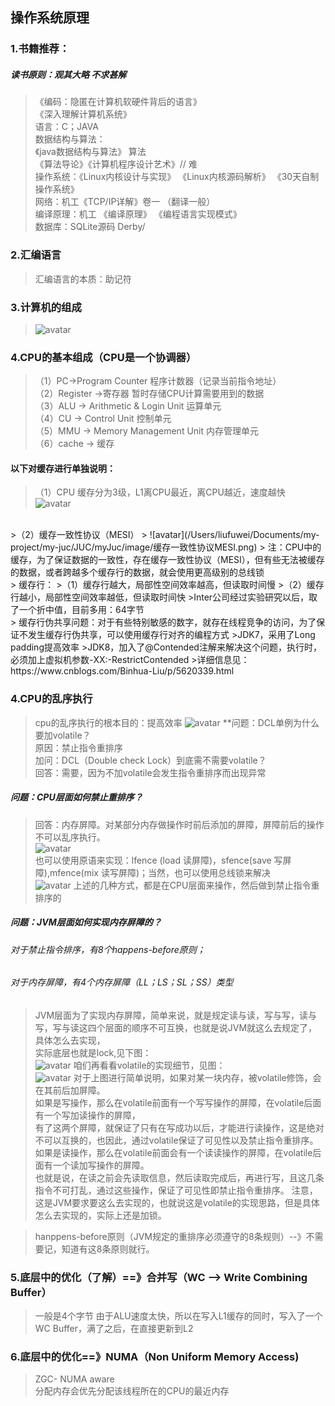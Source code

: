 ## 操作系统原理
### 1.书籍推荐：
##### 读书原则：观其大略 不求甚解
>《编码：隐匿在计算机软硬件背后的语言》  
>《深入理解计算机系统》  
>语言：C；JAVA  
>数据结构与算法：  
>《java数据结构与算法》 算法  
>《算法导论》《计算机程序设计艺术》// 难    
>操作系统：《Linux内核设计与实现》 《Linux内核源码解析》 《30天自制操作系统》  
>网络：机工《TCP/IP详解》卷一 （翻译一般）  
>编译原理：机工 《编译原理》 《编程语言实现模式》  
>数据库：SQLite源码 Derby/  
>
### 2.汇编语言
> 汇编语言的本质：助记符
 

### 3.计算机的组成
> ![avatar](/Users/liufuwei/Documents/my-project/my-juc/JUC/myJuc/image/计算机的组成.png)  

### 4.CPU的基本组成（CPU是一个协调器）
>（1）PC->Program Counter 程序计数器（记录当前指令地址）  
>（2）Register ->寄存器 暂时存储CPU计算需要用到的数据  
>（3）ALU -> Arithmetic & Login Unit 运算单元  
>（4）CU -> Control Unit 控制单元  
>（5）MMU -> Memory Management Unit 内存管理单元  
>（6）cache -> 缓存  
#### 以下对缓存进行单独说明：
>（1）CPU 缓存分为3级，L1离CPU最近，离CPU越近，速度越快  
> ![avatar](/Users/liufuwei/Documents/my-project/my-juc/JUC/myJuc/image/CPU缓存结构.png)  
<br/>
>（2）缓存一致性协议（MESI）  
> ![avatar](/Users/liufuwei/Documents/my-project/my-juc/JUC/myJuc/image/缓存一致性协议MESI.png)
>   注：CPU中的缓存，为了保证数据的一致性，存在缓存一致性协议（MESI），但有些无法被缓存的数据，或者跨越多个缓存行的数据，就会使用更高级别的总线锁
<br/>
> 缓存行：  
>（1）缓存行越大，局部性空间效率越高，但读取时间慢  
>（2）缓存行越小，局部性空间效率越低，但读取时间快  
>Inter公司经过实验研究以后，取了一个折中值，目前多用：64字节  
<br/>
> 缓存行伪共享问题：对于有些特别敏感的数字，就存在线程竞争的访问，为了保证不发生缓存行伪共享，可以使用缓存行对齐的编程方式  
>JDK7，采用了Long padding提高效率    
>JDK8，加入了@Contended注解来解决这个问题，执行时，必须加上虚拟机参数-XX:-RestrictContended   
>详细信息见：https://www.cnblogs.com/Binhua-Liu/p/5620339.html

### 4.CPU的乱序执行
> cpu的乱序执行的根本目的：提高效率
> ![avatar](/Users/liufuwei/Documents/my-project/my-juc/JUC/myJuc/image/CPU乱序执行.png)
>**问题：DCL单例为什么要加volatile？  
>原因：禁止指令重排序   
>加问：DCL（Double check Lock）到底需不需要volatile？  
>回答：需要，因为不加volatile会发生指令重排序而出现异常  

##### 问题：CPU层面如何禁止重排序？  
>回答：内存屏障。对某部分内存做操作时前后添加的屏障，屏障前后的操作不可以乱序执行。  
>![avatar](/Users/liufuwei/Documents/my-project/my-juc/JUC/myJuc/image/内存屏障.png)  
>也可以使用原语来实现：lfence (load 读屏障)，sfence(save 写屏障),mfence(mix 读写屏障)；当然，也可以使用总线锁来解决    
>![avatar](/Users/liufuwei/Documents/my-project/my-juc/JUC/myJuc/image/CPU屏障原语.png) 
>上述的几种方式，都是在CPU层面来操作，然后做到禁止指令重排序的  

##### 问题：JVM层面如何实现内存屏障的？
###### 对于禁止指令排序，有8个happens-before原则；
###### 对于内存屏障，有4个内存屏障（LL；LS；SL；SS）类型  
> JVM层面为了实现内存屏障，简单来说，就是规定读与读，写与写，读与写，写与读这四个层面的顺序不可互换，也就是说JVM就这么去规定了，具体怎么去实现，  
>实际底层也就是lock,见下图：  
>![avatar](/Users/liufuwei/Documents/my-project/my-juc/JUC/myJuc/image/JRS内存屏障.png) 
>咱们再看看volatile的实现细节，见图：  
>![avatar](/Users/liufuwei/Documents/my-project/my-juc/JUC/myJuc/image/volatile实现细节.png) 
>对于上图进行简单说明，如果对某一块内存，被volatile修饰，会在其前后加屏障。    
>如果是写操作，那么在volatile前面有一个写写操作的屏障，在volatile后面有一个写加读操作的屏障，  
>有了这两个屏障，就保证了只有在写成功以后，才能进行读操作，这是绝对不可以互换的，也因此，通过volatile保证了可见性以及禁止指令重排序。  
>如果是读操作，那么在volatile前面会有一个读读操作的屏障，在volatile后面有一个读加写操作的屏障。  
>也就是说，在读之前会先读取信息，然后读取完成后，再进行写，且这几条指令不可打乱，通过这些操作，保证了可见性即禁止指令重排序。 
> 注意，这是JVM要求要这么去实现的，也就说这是volatile的实现思路，但是具体怎么去实现的，实际上还是加锁。  

>hanppens-before原则（JVM规定的重排序必须遵守的8条规则）--》不需要记，知道有这8条原则就行。   

### 5.底层中的优化（了解）==》合并写（WC --> Write Combining Buffer）
> 一般是4个字节
> 由于ALU速度太快，所以在写入L1缓存的同时，写入了一个WC Buffer，满了之后，在直接更新到L2  

### 6.底层中的优化==》NUMA（Non Uniform Memory Access)
> ZGC- NUMA aware  
>分配内存会优先分配该线程所在的CPU的最近内存  